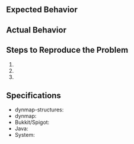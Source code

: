 ## Expected Behavior



## Actual Behavior



## Steps to Reproduce the Problem

  1.
  2.
  3.

## Specifications

  - dynmap-structures:
  - dynmap:
  - Bukkit/Spigot:
  - Java:
  - System:
